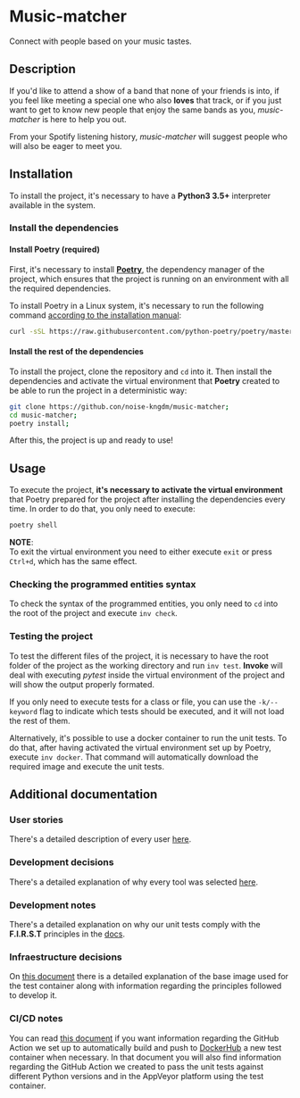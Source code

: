 # Music-matcher
Connect with people based on your music tastes.

## Description
If you'd like to attend a show of a band that none of your friends is into, if you feel like meeting a special one who also **loves** that track, or if you just want to get to know new people that enjoy the same bands as you, *music-matcher* is here to help you out.

From your Spotify listening history, *music-matcher* will suggest people who will also be eager to meet you.

## Installation
To install the project, it's necessary to have a **Python3 3.5+** interpreter available in the system.  

### Install the dependencies
#### Install Poetry (required)
First, it's necessary to install [**Poetry**](https://python-poetry.org/), the dependency manager of the project, which ensures that the project is running on an environment with all the required dependencies.  

To install Poetry in a Linux system, it's necessary to run the following command [according to the installation manual](https://python-poetry.org/docs/master/#installation):
```zsh
curl -sSL https://raw.githubusercontent.com/python-poetry/poetry/master/install-poetry.py | python3 - && \
```  

#### Install the rest of the dependencies
To install the project, clone the repository and `cd` into it. Then install the dependencies and activate the virtual environment that **Poetry** created to be able to run the project in a deterministic way:

```zsh
git clone https://github.con/noise-kngdm/music-matcher;
cd music-matcher;
poetry install;
```  

After this, the project is up and ready to use!

## Usage
To execute the project, **it's necessary to activate the virtual environment** that Poetry prepared for the project after installing the dependencies every time. In order to do that, you only need to execute:
```zsh
poetry shell
```  

**NOTE**:  
To exit the virtual environment you need to either execute `exit` or press `Ctrl+d`, which has the same effect.  

### Checking the programmed entities syntax
To check the syntax of the programmed entities, you only need to `cd` into the root of the project and execute `inv check`.

### Testing the project
To test the different files of the project, it is necessary to have the root folder of the project as the working directory and run `inv test`. **Invoke** will deal with executing *pytest* inside the virtual environment of the project and will show the output properly formated.  

If you only need to execute tests for a class or file, you can use the `-k/--keyword` flag to indicate which tests should be executed, and it will not load the rest of them.

Alternatively, it's possible to use a docker container to run the unit tests. To do that, after having activated the virtual environment set up by Poetry, execute `inv docker`. That command will automatically download the required image and execute the unit tests.
  
## Additional documentation
### User stories
There's a detailed description of every user [here](docs/users.md).  

### Development decisions
There's a detailed explanation of why every tool was selected [here](docs/development_decisions.md).

### Development notes
There's a detailed explanation on why our unit tests comply with the **F.I.R.S.T** principles in the [docs](docs/development_notes.md).

### Infraestructure decisions
On [this document](docs/infrastructure_decisions.md) there is a detailed explanation of the base image used for the test container along with information regarding the principles followed to develop it.

### CI/CD notes
You can read [this document](docs/cicd_notes.md) if you want information regarding the GitHub Action we set up to automatically build and push to [DockerHub](https://hub.docker.com/repository/docker/gonzz/music_matcher) a new test container when necessary. In that document you will also find information regarding the GitHub Action we created to pass the unit tests against different Python versions and in the AppVeyor platform using the test container.
